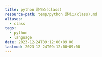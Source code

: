 ```yaml
---
title: python 클래스(class)
resource-path: temp/python 클래스(class).md
aliases:
  - class
tags:
  - python
  - language
date: 2023-12-24T09:12:00+09:00
lastmod: 2023-12-24T09:12:00+09:00
---
```

